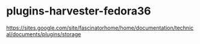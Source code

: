 plugins-harvester-fedora36
=========================

https://sites.google.com/site/fascinatorhome/home/documentation/technical/documents/plugins/storage
